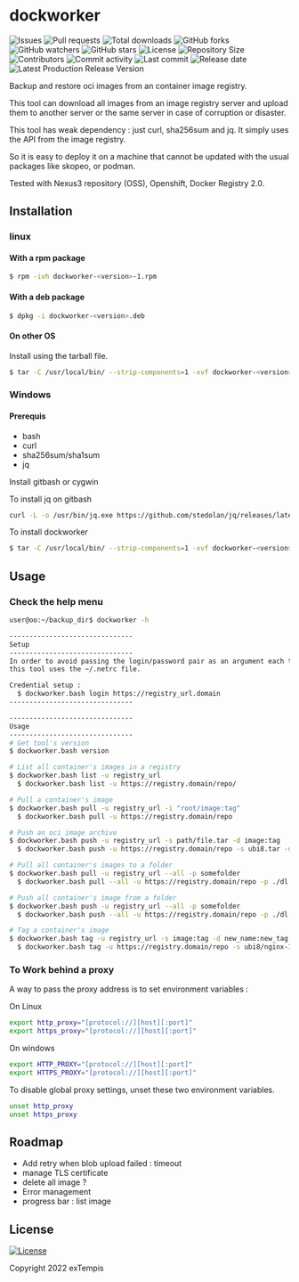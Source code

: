 # dockworker

![Issues](https://img.shields.io/github/issues-raw/extempis/dockworker)
![Pull requests](https://img.shields.io/github/issues-pr-raw/extempis/dockworker)
![Total downloads](https://img.shields.io/github/downloads/extempis/dockworker/total.svg)
![GitHub forks](https://img.shields.io/github/forks/extempis/dockworker?label=fork&style=plastic)
![GitHub watchers](https://img.shields.io/github/watchers/extempis/dockworker?style=plastic)
![GitHub stars](https://img.shields.io/github/stars/extempis/dockworker?style=plastic)
![License](https://img.shields.io/github/license/extempis/dockworker)
![Repository Size](https://img.shields.io/github/repo-size/extempis/dockworker)
![Contributors](https://img.shields.io/github/contributors/extempis/dockworker)
![Commit activity](https://img.shields.io/github/commit-activity/m/extempis/dockworker)
![Last commit](https://img.shields.io/github/last-commit/extempis/dockworker)
![Release date](https://img.shields.io/github/release-date/extempis/dockworker)
![Latest Production Release Version](https://img.shields.io/github/release/extempis/dockworker)

Backup and restore oci images from an container image registry.

This tool can download all images from an image registry server
and upload them to another server or the same server in case of corruption or disaster.

This tool has weak dependency : just curl, sha256sum and jq.
It simply uses the API from the image registry.

So it is easy to deploy it on a machine that cannot be updated with the usual packages 
like skopeo, or podman.

Tested with Nexus3 repository (OSS), Openshift, Docker Registry 2.0.

## Installation

### linux 

#### With a rpm package

```bash
$ rpm -ivh dockworker-<version>-1.rpm
```
#### With a deb package

```bash
$ dpkg -i dockworker-<version>.deb
```

#### On other OS 

Install using the tarball file.

```bash
$ tar -C /usr/local/bin/ --strip-components=1 -xvf dockworker-<version>.tar.gz 
```

### Windows 

#### Prerequis

- bash
- curl
- sha256sum/sha1sum
- jq 
  
Install gitbash or cygwin 

To install jq on gitbash

```bash
curl -L -o /usr/bin/jq.exe https://github.com/stedolan/jq/releases/latest/download/jq-win64.exe
```

To install dockworker

```bash
$ tar -C /usr/local/bin/ --strip-components=1 -xvf dockworker-<version>.tar.gz 
```

## Usage

### Check the help menu

```bash
user@oo:~/backup_dir$ dockworker -h

-------------------------------
Setup
-------------------------------
In order to avoid passing the login/password pair as an argument each time,
this tool uses the ~/.netrc file.

Credential setup :
  $ dockworker.bash login https://registry_url.domain
-------------------------------

-------------------------------
Usage
-------------------------------
# Get tool's version
$ dockworker.bash version

# List all container's images in a registry
$ dockworker.bash list -u registry_url
  $ dockworker.bash list -u https://registry.domain/repo/

# Pull a container's image
$ dockworker.bash pull -u registry_url -i "root/image:tag"
  $ dockworker.bash pull -u https://registry.domain/repo

# Push an oci image archive
$ dockworker.bash push -u registry_url -s path/file.tar -d image:tag
  $ dockworker.bash push -u https://registry.domain/repo -s ubi8.tar -d ubi8:latest

# Pull all container's images to a folder
$ dockworker.bash pull -u registry_url --all -p somefolder
  $ dockworker.bash pull --all -u https://registry.domain/repo -p ./dl

# Push all container's image from a folder
$ dockworker.bash push -u registry_url --all -p somefolder
  $ dockworker.bash push --all -u https://registry.domain/repo -p ./dl

# Tag a container's image
$ dockworker.bash tag -u registry_url -s image:tag -d new_name:new_tag
  $ dockworker.bash tag -u https://registry.domain/repo -s ubi8/nginx-120:latest -d ubi8/nginx-120:v1.0.0

```
### To Work behind a proxy

A way to pass the proxy address is to set environment variables :

On Linux

```bash
export http_proxy="[protocol://][host][:port]"
export https_proxy="[protocol://][host][:port]"
```

On windows 

```bash
export HTTP_PROXY="[protocol://][host][:port]"
export HTTPS_PROXY="[protocol://][host][:port]"
```

To disable global proxy settings, unset these two environment variables.

```bash
unset http_proxy
unset https_proxy
```

## Roadmap 

- Add retry when blob upload failed : timeout
- manage TLS certificate
- delete all image ?
- Error management
- progress bar : list image

## License

[![License](https://img.shields.io/badge/License-Apache_2.0-yellowgreen.svg)](https://opensource.org/licenses/Apache-2.0)

Copyright 2022 exTempis
